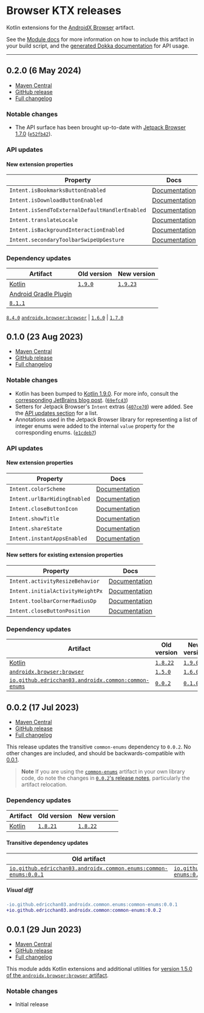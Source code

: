 # Browser KTX releases

Kotlin extensions for
the [AndroidX Browser](https://developer.android.com/jetpack/androidx/releases/browser) artifact.

See the [Module docs](./Module.md) for more information on how to include this artifact in your
build script, and
the [generated Dokka documentation](https://edricchan03.github.io/androidx-ktx-extras/androidx/browser/browser-ktx/index.html)
for API usage.

---

<a name="0.2.0"></a>

## 0.2.0 (6 May 2024)

* [Maven Central](https://central.sonatype.com/artifact/io.github.edricchan03.androidx.browser/browser-ktx/0.2.0)
* [GitHub release](https://github.com/EdricChan03/androidx-ktx-extras/releases/tag/browser-ktx@0.2.0)
* [Full changelog](https://github.com/EdricChan03/androidx-ktx-extras/compare/browser-ktx@0.1.0...browser-ktx@0.2.0)

### Notable changes

* The API surface has been brought up-to-date
  with [Jetpack Browser 1.7.0](https://developer.android.com/jetpack/androidx/releases/browser#1.7.0)
  ([`e52fb42`](https://github.com/EdricChan03/androidx-ktx-extras/commit/e52fb427d8b3dbcfd89620b58c1e5eb8419f5574)).

### API updates

#### New extension properties

Property | Docs
---|---
`Intent.isBookmarksButtonEnabled` | [Documentation](https://edricchan03.github.io/androidx-ktx-extras/androidx/browser/browser-ktx/io.github.edricchan03.androidx.browser.ktx/is-bookmarks-button-enabled.html)
`Intent.isDownloadButtonEnabled` | [Documentation](https://edricchan03.github.io/androidx-ktx-extras/androidx/browser/browser-ktx/io.github.edricchan03.androidx.browser.ktx/is-download-button-enabled.html)
`Intent.isSendToExternalDefaultHandlerEnabled` | [Documentation](https://edricchan03.github.io/androidx-ktx-extras/androidx/browser/browser-ktx/io.github.edricchan03.androidx.browser.ktx/is-send-to-external-default-handler-enabled.html)
`Intent.translateLocale` | [Documentation](https://edricchan03.github.io/androidx-ktx-extras/androidx/browser/browser-ktx/io.github.edricchan03.androidx.browser.ktx/translate-locale.html)
`Intent.isBackgroundInteractionEnabled` | [Documentation](https://edricchan03.github.io/androidx-ktx-extras/androidx/browser/browser-ktx/io.github.edricchan03.androidx.browser.ktx/is-background-interaction-enabled.html)
`Intent.secondaryToolbarSwipeUpGesture` | [Documentation](https://edricchan03.github.io/androidx-ktx-extras/androidx/browser/browser-ktx/io.github.edricchan03.androidx.browser.ktx/secondary-toolbar-swipe-up-gesture.html)

### Dependency updates

Artifact | Old version | New version
---|---|---
[Kotlin](https://kotlinlang.org) | [`1.9.0`](https://github.com/JetBrains/kotlin/releases/tag/v1.9.0) | [`1.9.23`](https://github.com/JetBrains/kotlin/releases/tag/v1.9.23)
[Android Gradle Plugin](https://developer.android.com/build/releases/gradle-plugin) |
[`8.1.1`](https://developer.android.com/build/releases/past-releases/agp-8-1-0-release-notes) |
[`8.4.0`](https://developer.android.com/build/releases/gradle-plugin)
[`androidx.browser:browser`](https://developer.android.com/jetpack/androidx/releases/browser) | [`1.6.0`](https://developer.android.com/jetpack/androidx/releases/browser#1.6.0) | [`1.7.0`](https://developer.android.com/jetpack/androidx/releases/browser#1.7.0)

<a name="0.1.0"></a>

## 0.1.0 (23 Aug 2023)

* [Maven Central](https://central.sonatype.com/artifact/io.github.edricchan03.androidx.browser/browser-ktx/0.1.0)
* [GitHub release](https://github.com/EdricChan03/androidx-ktx-extras/releases/tag/browser-ktx@0.1.0)
* [Full changelog](https://github.com/EdricChan03/androidx-ktx-extras/compare/browser-ktx@0.0.2...browser-ktx@0.1.0)

### Notable changes

* Kotlin has been bumped to [Kotlin 1.9.0](https://kotlinlang.org/docs/whatsnew19.html). For more
  info, consult the
  [corresponding JetBrains blog post](https://blog.jetbrains.com/kotlin/2023/07/kotlin-1-9-0-released/). ([`69efc43`](https://github.com/EdricChan03/androidx-ktx-extras/commit/69efc435b43b027083ec92c67ed4a43d2dee8f77))
* Setters for Jetpack Browser's `Intent` extras
  ([`407ce70`](https://github.com/EdricChan03/androidx-ktx-extras/commit/407ce701e7ac4073b7b98c2ecaf126367d3e5bca))
  were added.
  See the [API updates section](#api-updates) for a list.
* Annotations used in the Jetpack Browser library for representing a list of integer enums were
  added to the internal `value` property
  for the corresponding
  enums. ([`e1cdeb7`](https://github.com/EdricChan03/androidx-ktx-extras/commit/e1cdeb7d37698a55f914461b7f96296e7ddeb48c))

### API updates

#### New extension properties

Property | Docs
---|---
`Intent.colorScheme` | [Documentation](https://edricchan03.github.io/androidx-ktx-extras/androidx/browser/browser-ktx/io.github.edricchan03.androidx.browser.ktx/color-scheme.html)
`Intent.urlBarHidingEnabled` | [Documentation](https://edricchan03.github.io/androidx-ktx-extras/androidx/browser/browser-ktx/io.github.edricchan03.androidx.browser.ktx/url-bar-hiding-enabled.html)
`Intent.closeButtonIcon` | [Documentation](https://edricchan03.github.io/androidx-ktx-extras/androidx/browser/browser-ktx/io.github.edricchan03.androidx.browser.ktx/close-button-icon.html)
`Intent.showTitle` | [Documentation](https://edricchan03.github.io/androidx-ktx-extras/androidx/browser/browser-ktx/io.github.edricchan03.androidx.browser.ktx/show-title.html)
`Intent.shareState` | [Documentation](https://edricchan03.github.io/androidx-ktx-extras/androidx/browser/browser-ktx/io.github.edricchan03.androidx.browser.ktx/share-state.html)
`Intent.instantAppsEnabled` | [Documentation](https://edricchan03.github.io/androidx-ktx-extras/androidx/browser/browser-ktx/io.github.edricchan03.androidx.browser.ktx/instant-apps-enabled.html)

#### New setters for existing extension properties

Property | Docs
---|---
`Intent.activityResizeBehavior` | [Documentation](https://edricchan03.github.io/androidx-ktx-extras/androidx/browser/browser-ktx/io.github.edricchan03.androidx.browser.ktx/activity-resize-behavior.html)
`Intent.initialActivityHeightPx` | [Documentation](https://edricchan03.github.io/androidx-ktx-extras/androidx/browser/browser-ktx/io.github.edricchan03.androidx.browser.ktx/initial-activity-height-px.html)
`Intent.toolbarCornerRadiusDp` | [Documentation](https://edricchan03.github.io/androidx-ktx-extras/androidx/browser/browser-ktx/io.github.edricchan03.androidx.browser.ktx/toolbar-corner-radius-dp.html)
`Intent.closeButtonPosition` | [Documentation](https://edricchan03.github.io/androidx-ktx-extras/androidx/browser/browser-ktx/io.github.edricchan03.androidx.browser.ktx/close-button-position.html)

### Dependency updates

Artifact | Old version | New version
---|---|---
[Kotlin](https://kotlinlang.org) | [`1.8.22`](https://github.com/JetBrains/kotlin/releases/tag/v1.8.22) | [`1.9.0`](https://github.com/JetBrains/kotlin/releases/tag/v1.9.0)
[`androidx.browser:browser`](https://developer.android.com/jetpack/androidx/releases/browser) | [`1.5.0`](https://developer.android.com/jetpack/androidx/releases/browser#1.5.0) | [`1.6.0`](https://developer.android.com/jetpack/androidx/releases/browser#1.6.0)
[`io.github.edricchan03.androidx.common:common-enums`](https://central.sonatype.com/artifact/io.github.edricchan03.androidx.common.enums/common-enums) | [`0.0.2`](https://central.sonatype.com/artifact/io.github.edricchan03.androidx.common.enums/common-enums/0.0.2) | [`0.1.0`](https://central.sonatype.com/artifact/io.github.edricchan03.androidx.common/common-enums/0.1.0)

<a name="0.0.2"></a>

## 0.0.2 (17 Jul 2023)

* [Maven Central](https://central.sonatype.com/artifact/io.github.edricchan03.androidx.browser/browser-ktx/0.0.2)
* [GitHub release](https://github.com/EdricChan03/androidx-ktx-extras/releases/tag/browser-ktx@0.0.2)
* [Full changelog](https://github.com/EdricChan03/androidx-ktx-extras/compare/browser-ktx@0.0.1...browser-ktx@0.0.2)

This release updates the transitive `common-enums` dependency to `0.0.2`. No other
changes are included, and should be backwards-compatible with [0.0.1](#001-29-jun-2023).

> **Note**
> If you are using the [`common-enums`](../../common/common-enums) artifact in your own
> library code, do note the changes in
[`0.0.2`'s release notes](../../common/common-enums/CHANGELOG.md#002-8-jul-2023), particularly
> the artifact relocation.

### Dependency updates

Artifact | Old version | New version
---|---|---
[Kotlin](https://kotlinlang.org) | [`1.8.21`](https://github.com/JetBrains/kotlin/releases/tag/v1.8.21) | [`1.8.22`](https://github.com/JetBrains/kotlin/releases/tag/v1.8.22)

#### Transitive dependency updates

Old artifact | New artifact
---|---
[`io.github.edricchan03.androidx.common.enums:common-enums:0.0.1`](https://central.sonatype.com/artifact/io.github.edricchan03.androidx.common.enums/common-enums/0.0.1) | [`io.github.edricchan03.androidx.common:common-enums:0.0.2`](https://central.sonatype.com/artifact/io.github.edricchan03.androidx.common/common-enums/0.0.2)

##### Visual diff

```diff
-io.github.edricchan03.androidx.common.enums:common-enums:0.0.1
+io.github.edricchan03.androidx.common:common-enums:0.0.2
```

<a name="0.0.1"></a>

## 0.0.1 (29 Jun 2023)

* [Maven Central](https://central.sonatype.com/artifact/io.github.edricchan03.androidx.browser/browser-ktx/0.0.1)
* [GitHub release](https://github.com/EdricChan03/androidx-ktx-extras/releases/tag/browser-ktx@0.0.1)
* [Full changelog](https://github.com/EdricChan03/androidx-ktx-extras/commits/browser-ktx@0.0.1)

This module adds Kotlin extensions and additional utilities
for [version 1.5.0 of the `androidx.browser:browser` artifact](https://developer.android.com/jetpack/androidx/releases/browser#1.5.0).

### Notable changes

* Initial release

